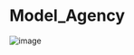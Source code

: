 # Model_Agency

![image](https://drive.google.com/uc?export=view&id=1k_UPwi4wZdqKN9V0Hj0cSKrFKzv3ATkl)
